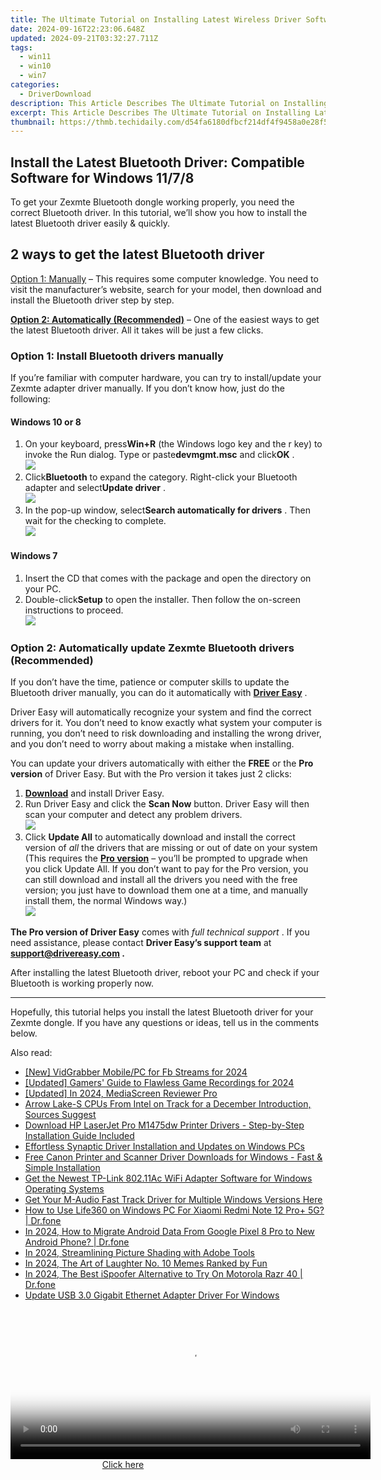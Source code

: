 ```yaml
---
title: The Ultimate Tutorial on Installing Latest Wireless Driver Software for Windows 11/10 Users
date: 2024-09-16T22:23:06.648Z
updated: 2024-09-21T03:32:27.711Z
tags:
  - win11
  - win10
  - win7
categories:
  - DriverDownload
description: This Article Describes The Ultimate Tutorial on Installing Latest Wireless Driver Software for Windows 11/10 Users
excerpt: This Article Describes The Ultimate Tutorial on Installing Latest Wireless Driver Software for Windows 11/10 Users
thumbnail: https://thmb.techidaily.com/d54fa6180dfbcf214df4f9458a0e28f5138815530b3e8e1e6e44b1ce279ba750.jpg
---
```


## Install the Latest Bluetooth Driver: Compatible Software for Windows 11/7/8

To get your Zexmte Bluetooth dongle working properly, you need the correct Bluetooth driver. In this tutorial, we’ll show you how to install the latest Bluetooth driver easily & quickly.

## 2 ways to get the latest Bluetooth driver

[Option 1: Manually](https://tools.techidaily.com/drivereasy/download/) – This requires some computer knowledge. You need to visit the manufacturer’s website, search for your model, then download and install the Bluetooth driver step by step.

**[Option 2: Automatically (Recommended)](https://www.drivereasy.com/knowledge/download-zexmte-bluetooth-adapter-driver-windows-10-8-7/#option2)**  – One of the easiest ways to get the latest Bluetooth driver. All it takes will be just a few clicks.

### Option 1: Install Bluetooth drivers manually

 If you’re familiar with computer hardware, you can try to install/update your Zexmte adapter driver manually. If you don’t know how, just do the following:

#### Windows 10 or 8

1. On your keyboard, press**Win+R** (the Windows logo key and the r key) to invoke the Run dialog. Type or paste**devmgmt.msc** and click**OK** .  
![](https://images.drivereasy.com/wp-content/uploads/2020/12/devmgmt-msc-ok.jpg)
2. Click**Bluetooth** to expand the category. Right-click your Bluetooth adapter and select**Update driver** .  
![](https://images.drivereasy.com/wp-content/uploads/2021/01/device-manager-bluetooth-update.jpg)
3. In the pop-up window, select**Search automatically for drivers** . Then wait for the checking to complete.  
![](https://images.drivereasy.com/wp-content/uploads/2021/01/ar3011-update-2.jpg)

#### Windows 7

1. Insert the CD that comes with the package and open the directory on your PC.
2. Double-click**Setup** to open the installer. Then follow the on-screen instructions to proceed.  
![](https://images.drivereasy.com/wp-content/uploads/2021/01/zexmte-windows-7.jpg)

### Option 2: Automatically update Zexmte Bluetooth drivers (Recommended)

 If you don’t have the time, patience or computer skills to update the Bluetooth driver manually, you can do it automatically with **[Driver Easy](https://tools.techidaily.com/drivereasy/download/)**  .

 Driver Easy will automatically recognize your system and find the correct drivers for it. You don’t need to know exactly what system your computer is running, you don’t need to risk downloading and installing the wrong driver, and you don’t need to worry about making a mistake when installing.

 You can update your drivers automatically with either the **FREE** or the **Pro version** of Driver Easy. But with the Pro version it takes just 2 clicks:

1. **[Download](https://tools.techidaily.com/drivereasy/download/)**  and install Driver Easy.
2. Run Driver Easy and click the **Scan Now** button. Driver Easy will then scan your computer and detect any problem drivers.  
![](https://images.drivereasy.com/wp-content/uploads/2020/08/Scan-now.jpg)
3. Click **Update All** to automatically download and install the correct version of _all_ the drivers that are missing or out of date on your system  
 (This requires the [**Pro version**](https://tools.techidaily.com/drivereasy/download/) – you’ll be prompted to upgrade when you click Update All. If you don’t want to pay for the Pro version, you can still download and install all the drivers you need with the free version; you just have to download them one at a time, and manually install them, the normal Windows way.)  
![](https://images.drivereasy.com/wp-content/uploads/2021/01/de-update-all-qualcomm.jpg)

**The Pro version of Driver Easy** comes with _full technical support_ . If you need assistance, please contact **Driver Easy’s support team** at **[support@drivereasy.com](https://tools.techidaily.com/drivereasy/download/) .**

 After installing the latest Bluetooth driver, reboot your PC and check if your Bluetooth is working properly now.

---

 Hopefully, this tutorial helps you install the latest Bluetooth driver for your Zexmte dongle. If you have any questions or ideas, tell us in the comments below.

<ins class="adsbygoogle"
     style="display:block"
     data-ad-format="autorelaxed"
     data-ad-client="ca-pub-7571918770474297"
     data-ad-slot="1223367746"></ins>

<ins class="adsbygoogle"
     style="display:block"
     data-ad-client="ca-pub-7571918770474297"
     data-ad-slot="8358498916"
     data-ad-format="auto"
     data-full-width-responsive="true"></ins>

<span class="atpl-alsoreadstyle">Also read:</span>
<div><ul>
<li><a href="https://facebook-video-content.techidaily.com/new-vidgrabber-mobilepc-for-fb-streams-for-2024/"><u>[New] VidGrabber Mobile/PC for Fb Streams for 2024</u></a></li>
<li><a href="https://screen-activity-recording.techidaily.com/updated-gamers-guide-to-flawless-game-recordings-for-2024/"><u>[Updated] Gamers' Guide to Flawless Game Recordings for 2024</u></a></li>
<li><a href="https://screen-activity-recording.techidaily.com/updated-in-2024-mediascreen-reviewer-pro/"><u>[Updated] In 2024, MediaScreen Reviewer Pro</u></a></li>
<li><a href="https://hardware-help.techidaily.com/arrow-lake-s-cpus-from-intel-on-track-for-a-december-introduction-sources-suggest/"><u>Arrow Lake-S CPUs From Intel on Track for a December Introduction, Sources Suggest</u></a></li>
<li><a href="https://hardware-help.techidaily.com/download-hp-laserjet-pro-m1475dw-printer-drivers-step-by-step-installation-guide-included/"><u>Download HP LaserJet Pro M1475dw Printer Drivers - Step-by-Step Installation Guide Included</u></a></li>
<li><a href="https://hardware-help.techidaily.com/effortless-synaptic-driver-installation-and-updates-on-windows-pcs/"><u>Effortless Synaptic Driver Installation and Updates on Windows PCs</u></a></li>
<li><a href="https://hardware-help.techidaily.com/free-canon-printer-and-scanner-driver-downloads-for-windows-fast-and-simple-installation/"><u>Free Canon Printer and Scanner Driver Downloads for Windows - Fast & Simple Installation</u></a></li>
<li><a href="https://hardware-help.techidaily.com/get-the-newest-tp-link-80211ac-wifi-adapter-software-for-windows-operating-systems/"><u>Get the Newest TP-Link 802.11Ac WiFi Adapter Software for Windows Operating Systems</u></a></li>
<li><a href="https://hardware-help.techidaily.com/get-your-m-audio-fast-track-driver-for-multiple-windows-versions-here/"><u>Get Your M-Audio Fast Track Driver for Multiple Windows Versions Here</u></a></li>
<li><a href="https://change-location.techidaily.com/how-to-use-life360-on-windows-pc-for-xiaomi-redmi-note-12-proplus-5g-drfone-by-drfone-virtual-android/"><u>How to Use Life360 on Windows PC For Xiaomi Redmi Note 12 Pro+ 5G? | Dr.fone</u></a></li>
<li><a href="https://android-transfer.techidaily.com/in-2024-how-to-migrate-android-data-from-google-pixel-8-pro-to-new-android-phone-drfone-by-drfone-transfer-from-android-transfer-from-android/"><u>In 2024, How to Migrate Android Data From Google Pixel 8 Pro to New Android Phone? | Dr.fone</u></a></li>
<li><a href="https://some-skills.techidaily.com/in-2024-streamlining-picture-shading-with-adobe-tools/"><u>In 2024, Streamlining Picture Shading with Adobe Tools</u></a></li>
<li><a href="https://some-guidance.techidaily.com/in-2024-the-art-of-laughter-no-10-memes-ranked-by-fun/"><u>In 2024, The Art of Laughter No. 10 Memes Ranked by Fun</u></a></li>
<li><a href="https://android-pokemon-go.techidaily.com/in-2024-the-best-ispoofer-alternative-to-try-on-motorola-razr-40-drfone-by-drfone-virtual-android/"><u>In 2024, The Best iSpoofer Alternative to Try On Motorola Razr 40 | Dr.fone</u></a></li>
<li><a href="https://hardware-help.techidaily.com/update-usb-30-gigabit-ethernet-adapter-driver-for-windows/"><u>Update USB 3.0 Gigabit Ethernet Adapter Driver For Windows</u></a></li>
</ul></div>

<!-- affiliate ads begin -->
<span id="1983473">
					<video width="576" height="240" style="cursor:pointer"
           poster="//a.impactradius-go.com/display-clicktoplayimage/1983473.png"
           onclick="if(!this.playClicked){this.play();this.setAttribute('controls',true);this.playClicked=true;}">
	   <source src="//a.impactradius-go.com/display-ad/22993-1983473">
	   <img src="//a.impactradius-go.com/display-clicktoplayimage/1983473.png" style="border: none; height: 100%; width: 100%; object-fit: contain">
	</video>
	<div style="width:360px;text-align:center"><a href="javascript:window.open(decodeURIComponent('https%3A%2F%2Fhomestyler.sjv.io%2Fc%2F5597632%2F1983473%2F22993'), '_blank');void(0);">Click here</a></div>
</span>
<img height="0" width="0" src="https://imp.pxf.io/i/5597632/1983473/22993" style="position:absolute;visibility:hidden;" border="0" />
<!-- affiliate ads end -->

